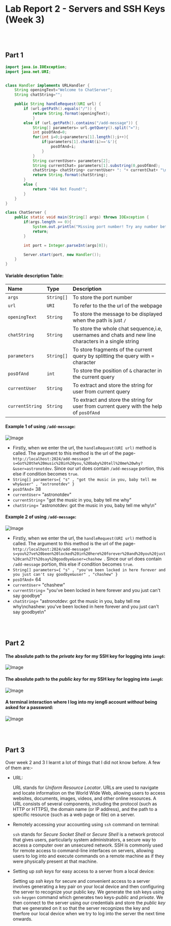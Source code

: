 # Lab Report 2 - Servers and SSH Keys (Week 3)
<br/><br/> 
## Part 1
```java
import java.io.IOException;
import java.net.URI;


class Handler implements URLHandler {
    String openingText="Welcome to ChatServer";
    String chatString="";

    public String handleRequest(URI url) {
        if (url.getPath().equals("/")) {
            return String.format(openingText);
            } 
        else if (url.getPath().contains("/add-message")) {
            String[] parameters= url.getQuery().split("=");
            int posOfAnd=0;
            for(int i=0;i<parameters[1].length();i++){
                if(parameters[1].charAt(i)=='&'){
                    posOfAnd=i;
                }
            }
            String currentUser= parameters[2];
            String currentChat= parameters[1].substring(0,posOfAnd);
            chatString= chatString+ currentUser+ ": "+ currentChat+ "\n";
            return String.format(chatString);
        } 
        else {
            return "404 Not Found!";
        }
    }
}

class ChatServer {
    public static void main(String[] args) throws IOException {
        if(args.length == 0){
            System.out.println("Missing port number! Try any number between 1024 to 49151");
            return;
        }

        int port = Integer.parseInt(args[0]);

        Server.start(port, new Handler());
    }
}
```
#### Variable description Table:

| **Name**         | **Type**     | **Description**                                                                                      |
| :--------------- |:-------------|:--------------------------------------------------------------------------------------------------   |
| `args`           | `String[]`   | To store the port number                                                                             |
| `url`            | `URI`        | To refer to the the url of the webpage                                                               |
| `openingText`    | `String`     | To store the message to be displayed when the path is just `/`                                       |
| `chatString`     | `String`     | To store the whole chat sequence,i.e, usernames and chats and new line characters in a single string |
| `parameters`     | `String[]`   | To store fragments of the current query by splitting the query with `=` character                    |
| `posOfAnd`       | `int`        | To store the position of `&` character in the current query                                          |
| `currentUser`    | `String`     | To extract and store the string for user from current query                                          |
| `currentString`  | `String`     | To extract and store the string for user from current query with the help of `posOfAnd`              |


#### Example 1 of using `/add-message`:
![Image](image1.jpeg) 
*  Firstly, when we enter the url, the `handleRequest(URI url)` method is called. The argument to this method is the url of the page-`http://localhost:2024/add-message?s=Got%20the%20music%20in%20you,%20baby%20tell%20me%20why?&user=astronotdev`. Since our url does contain `/add-message` portion, this else if condition becomes `true`.
*  `String[] parameters={ "s" , "got the music in you, baby tell me why&user" , "astronotdev" }`
*  `posOfAnd`= 38
*  `currentUser`= "astronotdev"
*  `currentString`= "got the music in you, baby tell me why"
*  `chatString`= "astronotdev: got the music in you, baby tell me why\n"

#### Example 2 of using `/add-message`:
![Image](image2.jpeg)
*  Firstly, when we enter the url, the `handleRequest(URI url)` method is called. The argument to this method is the url of the page-`http://localhost:2024/add-message?s=you%27ve%20been%20locked%20in%20here%20forever%20and%20you%20just%20can%27t%20say%20goodbye&user=chashew
`. Since our url does contain `/add-message` portion, this else if condition becomes `true`.
*  `String[] parameters={ "s" , "you've been locked in here forever and you just can't say goodbye&user" , "chashew" }`
*  `posOfAnd`= 64
*  `currentUser`= "chashew"
*  `currentString`= "you've been locked in here forever and you just can't say goodbye"
*  `chatString`= "astronotdev: got the music in you, baby tell me why\nchashew: you've been locked in here forever and you just can't say goodbye\n"

<br/><br/> 
## Part 2
#### The absolute path to the _private key_ for my SSH key for logging into `ieng6`:
![Image](image3.png)

#### The absolute path to the _public key_ for my SSH key for logging into `ieng6`:
![Image](image4.png)

#### A terminal interaction where I log into my ieng6 account _without_ being asked for a password:
![Image](image5.png)


<br/><br/> 
## Part 3

Over week 2 and 3 I learnt a lot of things that I did not know before. A few of them are:-
* URL:
    
     URL stands for _Uniform Resource Locator_. URLs are used to navigate and locate information on the World Wide Web, allowing users to access websites, documents, images, videos, and other online resources. A URL consists of several components, including the protocol (such as HTTP or HTTPS), the domain name (or IP address), and the path to a specific resource (such as a web page or file) on a server.
  
* Remotely accessing your accounting using `ssh` command on terminal:

   `ssh` stands for _Secure Socket Shell_ or _Secure Shell_ is a network protocol that gives users, particularly system administrators, a secure way to access a computer over an unsecured network. SSH is commonly used for remote access to command-line interfaces on servers, allowing users to log into and execute commands on a remote machine as if they were physically present at that machine.

* Setting up _ssh keys_  for easy access to a server from a local device:

    Setting up _ssh keys_ for secure and convenient access to a server involves generating a key pair on your local device and then configuring the server to recognize your public key. We generate the ssh keys using `ssh-keygen` command which generates two keys-_public_ and _private_. We then connect to the server using our credentials and store the _public key_ that we generated on it so that the server recognizes the key and therfore our local device when we try to log into the server the next time onwards.
   

<br/><br/> 
